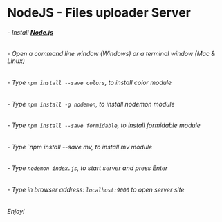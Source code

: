 # NodeJS - Files uploader Server

###### - Install [**Node.js**](https://nodejs.org/en/download/)

###### - Open a command line window (Windows) or a terminal window (Mac & Linux) 

###### - Type `npm install --save colors`, to install color module

###### - Type `npm install -g nodemon`, to install nodemon module

###### - Type `npm install --save formidable`, to install formidable module

###### - Type `npm install --save mv, to install mv module

###### - Type `nodemon index.js`, to start server and press Enter

###### - Type in browser address: `localhost:9000` to open server site

###### Enjoy!
